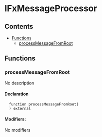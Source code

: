 # IFxMessageProcessor





## Contents
<!-- START doctoc generated TOC please keep comment here to allow auto update -->
<!-- DON'T EDIT THIS SECTION, INSTEAD RE-RUN doctoc TO UPDATE -->

- [Functions](#functions)
  - [processMessageFromRoot](#processmessagefromroot)

<!-- END doctoc generated TOC please keep comment here to allow auto update -->




## Functions

### processMessageFromRoot
No description


#### Declaration
```solidity
  function processMessageFromRoot(
  ) external
```

#### Modifiers:
No modifiers






